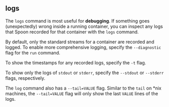 ## logs

The `logs` command is most useful for **debugging**. If something goes (unexpectedly) wrong inside a running container, you can inspect any logs that Spoon recorded for that container with the `logs` command. 

By default, only the standard streams for a container are recorded and logged. To enable more comprehensive logging, specify the `--diagnostic` flag for the `run` command. 

To show the timestamps for any recorded logs, specify the `-t` flag. 

To show only the logs of `stdout` or `stderr`, specify the `--stdout` or `--stderr` flags, respectively. 

The `log` command also has a `--tail=VALUE` flag. Similar to the `tail` on *nix machines, the `--tail=VALUE` flag will only show the last `VALUE` lines of the logs. 